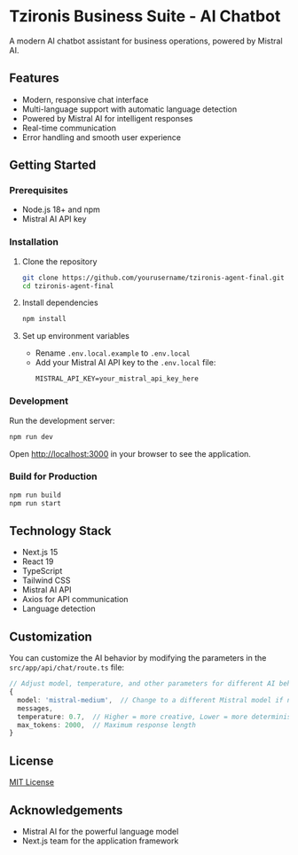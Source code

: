 # Tzironis Business Suite - AI Chatbot

A modern AI chatbot assistant for business operations, powered by Mistral AI.

## Features

- Modern, responsive chat interface
- Multi-language support with automatic language detection
- Powered by Mistral AI for intelligent responses
- Real-time communication
- Error handling and smooth user experience

## Getting Started

### Prerequisites

- Node.js 18+ and npm
- Mistral AI API key

### Installation

1. Clone the repository
   ```bash
   git clone https://github.com/yourusername/tzironis-agent-final.git
   cd tzironis-agent-final
   ```

2. Install dependencies
   ```bash
   npm install
   ```

3. Set up environment variables
   - Rename `.env.local.example` to `.env.local`
   - Add your Mistral AI API key to the `.env.local` file:
     ```
     MISTRAL_API_KEY=your_mistral_api_key_here
     ```

### Development

Run the development server:

```bash
npm run dev
```

Open [http://localhost:3000](http://localhost:3000) in your browser to see the application.

### Build for Production

```bash
npm run build
npm run start
```

## Technology Stack

- Next.js 15
- React 19
- TypeScript
- Tailwind CSS
- Mistral AI API
- Axios for API communication
- Language detection

## Customization

You can customize the AI behavior by modifying the parameters in the `src/app/api/chat/route.ts` file:

```typescript
// Adjust model, temperature, and other parameters for different AI behavior
{
  model: 'mistral-medium',  // Change to a different Mistral model if needed
  messages,
  temperature: 0.7,  // Higher = more creative, Lower = more deterministic
  max_tokens: 2000,  // Maximum response length
}
```

## License

[MIT License](LICENSE)

## Acknowledgements

- Mistral AI for the powerful language model
- Next.js team for the application framework
